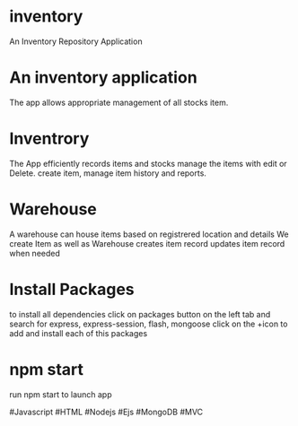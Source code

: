 # inventory

An Inventory Repository Application

# An inventory application

The app allows appropriate management of all stocks item.

# Inventrory

The App efficiently records items and stocks
manage the items with edit or Delete. 
create item, manage item history and reports.

# Warehouse

A warehouse can house items based on registrered location and details 
We create Item as well as Warehouse
creates item record
updates item record when needed

# Install Packages

to install all dependencies
click on packages button on the left tab and search for 
express, express-session, flash, mongoose
click on the +icon to add and install each of this packages

# npm start

run npm start to launch app



#Javascript
#HTML
#Nodejs
#Ejs
#MongoDB
#MVC





